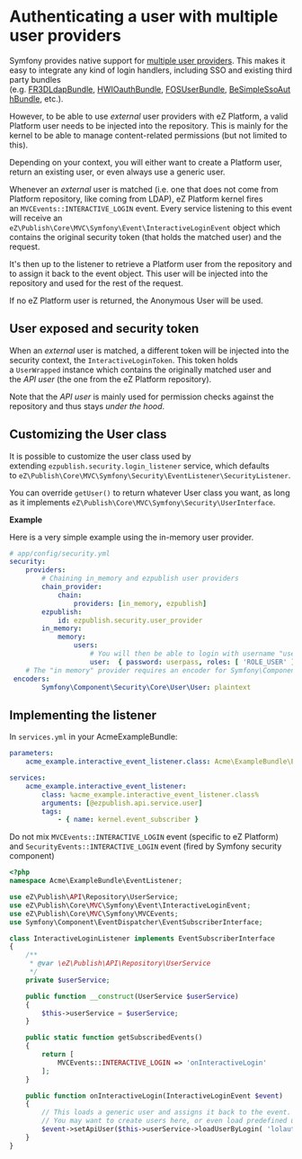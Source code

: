 # Authenticating a user with multiple user providers

Symfony provides native support for [multiple user providers](http://symfony.com/doc/master/security.html#using-multiple-user-providers). This makes it easy to integrate any kind of login handlers, including SSO and existing third party bundles (e.g. [FR3DLdapBundle](https://github.com/Maks3w/FR3DLdapBundle), [HWIOauthBundle](https://github.com/hwi/HWIOAuthBundle), [FOSUserBundle](https://github.com/FriendsOfSymfony/FOSUserBundle), [BeSimpleSsoAuthBundle](http://github.com/BeSimple/BeSimpleSsoAuthBundle), etc.).

However, to be able to use *external* user providers with eZ Platform, a valid Platform user needs to be injected into the repository. This is mainly for the kernel to be able to manage content-related permissions (but not limited to this).

Depending on your context, you will either want to create a Platform user, return an existing user, or even always use a generic user.

Whenever an *external* user is matched (i.e. one that does not come from Platform repository, like coming from LDAP), eZ Platform kernel fires an `MVCEvents::INTERACTIVE_LOGIN` event. Every service listening to this event will receive an `eZ\Publish\Core\MVC\Symfony\Event\InteractiveLoginEvent` object which contains the original security token (that holds the matched user) and the request.

It's then up to the listener to retrieve a Platform user from the repository and to assign it back to the event object. This user will be injected into the repository and used for the rest of the request.

If no eZ Platform user is returned, the Anonymous User will be used.

## User exposed and security token

When an *external* user is matched, a different token will be injected into the security context, the `InteractiveLoginToken`. This token holds a `UserWrapped` instance which contains the originally matched user and the *API user* (the one from the eZ Platform repository).

Note that the *API user* is mainly used for permission checks against the repository and thus stays *under the hood*.

## Customizing the User class

It is possible to customize the user class used by extending `ezpublish.security.login_listener` service, which defaults to `eZ\Publish\Core\MVC\Symfony\Security\EventListener\SecurityListener`.

You can override `getUser()` to return whatever User class you want, as long as it implements `eZ\Publish\Core\MVC\Symfony\Security\UserInterface`.

**Example**

Here is a very simple example using the in-memory user provider.

``` yaml
# app/config/security.yml
security:
    providers:
        # Chaining in_memory and ezpublish user providers
        chain_provider:
            chain:
                providers: [in_memory, ezpublish]
        ezpublish:
            id: ezpublish.security.user_provider
        in_memory:
            memory:
                users:
                    # You will then be able to login with username "user" and password "userpass"
                    user:  { password: userpass, roles: [ 'ROLE_USER' ] }
    # The "in memory" provider requires an encoder for Symfony\Component\Security\Core\User\User
 encoders:
        Symfony\Component\Security\Core\User\User: plaintext
```

## Implementing the listener

In `services.yml` in your AcmeExampleBundle:

``` yaml
parameters:
    acme_example.interactive_event_listener.class: Acme\ExampleBundle\EventListener\InteractiveLoginListener

services:
    acme_example.interactive_event_listener:
        class: %acme_example.interactive_event_listener.class%
        arguments: [@ezpublish.api.service.user]
        tags:
            - { name: kernel.event_subscriber } 
```

Do not mix `MVCEvents::INTERACTIVE_LOGIN` event (specific to eZ Platform) and `SecurityEvents::INTERACTIVE_LOGIN` event (fired by Symfony security component)

``` php
<?php
namespace Acme\ExampleBundle\EventListener;

use eZ\Publish\API\Repository\UserService;
use eZ\Publish\Core\MVC\Symfony\Event\InteractiveLoginEvent;
use eZ\Publish\Core\MVC\Symfony\MVCEvents;
use Symfony\Component\EventDispatcher\EventSubscriberInterface;

class InteractiveLoginListener implements EventSubscriberInterface
{
    /**
     * @var \eZ\Publish\API\Repository\UserService
     */
    private $userService;

    public function __construct(UserService $userService)
    {
        $this->userService = $userService;
    }

    public static function getSubscribedEvents()
    {
        return [
            MVCEvents::INTERACTIVE_LOGIN => 'onInteractiveLogin'
        ];
    }

    public function onInteractiveLogin(InteractiveLoginEvent $event)
    {
        // This loads a generic user and assigns it back to the event.
        // You may want to create users here, or even load predefined users depending on your own rules.
        $event->setApiUser($this->userService->loadUserByLogin( 'lolautruche' ));
    }
} 
```
